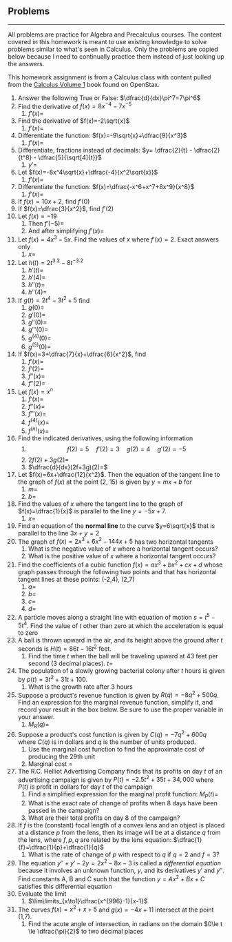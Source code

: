 ## Problems
---

All problems are practice for Algebra and Precalculus courses. The content covered in this homework is meant to use existing knowledge to solve problems similar to what's seen in Calculus. Only the problems are copied below because I need to continually practice them instead of just looking up the answers.

This homework assignment is from a Calculus class with content pulled from the [Calculus Volume 1](https://openstax.org/details/books/calculus-volume-1) book found on OpenStax.

1. Answer the following True or False: $\dfrac{d}{dx}\pi^7=7\pi^6$
2. Find the derivative of $f(x)=8x^{-4}-7x^{-5}$
	1. $f'(x)=$
3. Find the derivative of $f(x)=-2\sqrt{x}$
	1. $f'(x)=$
4. Differentiate the function: $f(x)=-9\sqrt{x}+\dfrac{9}{x^3}$
	1. $f'(x)=$
5. Differentiate, fractions instead of decimals: $y= \dfrac{2}{t} - \dfrac{2}{t^8} - \dfrac{5}{\sqrt[4]{t}}$
	1. $y'=$
6. Let $f(x)=-8x^4\sqrt{x}+\dfrac{-4}{x^2\sqrt{x}}$
	1. $f'(x)=$
7. Differentiate the function: $f(x)=\dfrac{-x^6+x^7+8x^9}{x^8}$
	1. $f'(x)=$
8. If $f(x)=10x+2$, find $f'(0)$
9. If $f(x)=\dfrac{3}{x^2}$, find $f'(2)$
10. Let $f(x)=-19$
	1. Then $f'(-5)=$
	2. And after simplifying $f'(x)=$
11. Let $f(x)=4x^3-5x$. Find the values of $x$ where $f'(x)=2$. Exact answers only
	1. $x=$
12. Let $h(t)=2t^{3.2}-8t^{-3.2}$
	1. $h'(t)=$
	2. $h'(4)=$
	3. $h''(t)=$
	4. $h''(4)=$
13. If $g(t)=2t^4-3t^2+5$ find
	1. $g(0)=$
	2. $g'(0)=$
	3. $g''(0)=$
	4. $g'''(0)=$
	5. $g^{(4)}(0)=$
	6. $g^{(5)}(0)=$
14. If $f(x)=3+\dfrac{7}{x}+\dfrac{6}{x^2}$, find 
	1. $f'(x)=$
	2. $f'(2)=$
	3. $f''(x)=$
	4. $f''(2)=$
15. Let $f(x)=x^n$
	1. $f'(x)=$
	2. $f''(x)=$
	3. $f'''(x)=$
	4. $f^{(4)}(x)=$
	5. $f^{(n)}(x)=$
16. Find the indicated derivatives, using the following information
	1. $$f(2)=5 \quad f'(2)=3 \quad g(2)=4 \quad g'(2)=-5$$
	2. $2f(2)+3g(2)=$
	3. $\dfrac{d}{dx}(2f+3g)(2)=$
17. Let $f(x)=6x+\dfrac{12}{x^2}$. Then the equation of the tangent line to the graph of $f(x)$ at the point (2, 15) is given by $y=mx+b$ for
	1. $m=$
	2. $b=$
18. Find the values of $x$ where the tangent line to the graph of $f(x)=\dfrac{1}{x}$ is parallel to the line $y=-5x+7$.
	1. $x=$
19. Find an equation of the **normal line** to the curve $y=6\sqrt{x}$ that is parallel to the line $3x+y=2$
20. The graph of $f(x)=2x^3+6x^2-144x+5$ has two horizontal tangents
	1. What is the negative value of $x$ where a horizontal tangent occurs?
	2. What is the positive value of $x$ where a horizontal tangent occurs?
21. Find the coefficients of a cubic function $f(x)=ax^3+bx^2+cx+d$ whose graph passes through the following two points and that has horizontal tangent lines at these points: (-2,4), (2,7)
	1. $a=$
	2. $b=$
	3. $c=$
	4. $d=$
22. A particle moves along a straight line with equation of motion $s=t^5-5t^4$. Find the value of $t$ other than zero at which the acceleration is equal to zero
23. A ball is thrown upward in the air, and its height above the ground after $t$ seconds is $H(t)=86t-16t^2$ feet.
	1. Find the time $t$ when the ball will be traveling upward at 43 feet per second (3 decimal places). $t=$
24. The population of a slowly growing bacterial colony after $t$ hours is given by $p(t)=3t^2+31t+100$.
	1. What is the growth rate after 3 hours
25. Suppose a product's revenue function is given by $R(q)=-8q^2+500q$. Find an expression for the marginal revenue function, simplify it, and record your result in the box below. Be sure to use the proper variable in your answer.
	1. $M_R(q)=$
26. Suppose a product's cost function is given by $C(q)=-7q^2+600q$ where $C(q)$ is in dollars and $q$ is the number of units produced.
	1. Use the marginal cost function to find the approximate cost of producing the 29th unit
	2. Marginal cost = 
27. The R.C. Helliot Advertising Company finds that its profits on day $t$ of an advertising campaign is given by $P(t)=-2.5t^2+35t+34,000$ where $P(t)$ is profit in dollars for day $t$ of the campaign
	1. Find a simplified expression for the marginal profit function: $M_P(t)=$
	2. What is the exact rate of change of profits when 8 days have been passed in the campaign?
	3. What are their total profits on day 8 of the campaign?
28. If $f$ is the (constant) focal length of a convex lens and an object is placed at a distance $p$ from the lens, then its image will be at a distance $q$ from the lens, where $f, p, q$ are related by the lens equation: $\dfrac{1}{f}=\dfrac{1}{p}+\dfrac{1}{q}$
	1. What is the rate of change of $p$ with respect to $q$ if $q=2$ and $f=3$?
29. The equation $y''+y'-2y=2x^2-8x-3$ is called a _differential equation_ because it involves an unknown function, $y$, and its derivatives $y'$ and $y''$. Find constants A, B and C such that the function $y=Ax^2+Bx+C$ satisfies this differential equation
30. Evaluate the limit
	1. $\lim\limits_{x\to1}\dfrac{x^{996}-1}{x-1}$
31. The curves $f(x)=x^2+x+5$ and $g(x)=-4x+11$ intersect at the point (1,7).
	1. Find the acute angle of intersection, in radians on the domain $0\le t \le \dfrac{\pi}{2}$ to two decimal places